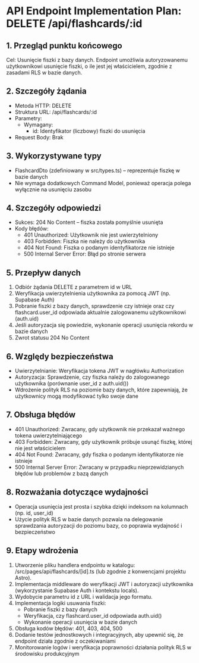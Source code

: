 # API Endpoint Implementation Plan: DELETE /api/flashcards/:id

## 1. Przegląd punktu końcowego
Cel: Usunięcie fiszki z bazy danych. Endpoint umożliwia autoryzowanemu użytkownikowi usunięcie fiszki, o ile jest jej właścicielem, zgodnie z zasadami RLS w bazie danych.

## 2. Szczegóły żądania
- Metoda HTTP: DELETE
- Struktura URL: /api/flashcards/:id
- Parametry:
  - Wymagany:
    - id: Identyfikator (liczbowy) fiszki do usunięcia
- Request Body: Brak

## 3. Wykorzystywane typy
- FlashcardDto (zdefiniowany w src/types.ts) – reprezentuje fiszkę w bazie danych
- Nie wymaga dodatkowych Command Model, ponieważ operacja polega wyłącznie na usunięciu zasobu

## 4. Szczegóły odpowiedzi
- Sukces: 204 No Content – fiszka została pomyślnie usunięta
- Kody błędów:
  - 401 Unauthorized: Użytkownik nie jest uwierzytelniony
  - 403 Forbidden: Fiszka nie należy do użytkownika
  - 404 Not Found: Fiszka o podanym identyfikatorze nie istnieje
  - 500 Internal Server Error: Błąd po stronie serwera

## 5. Przepływ danych
1. Odbiór żądania DELETE z parametrem id w URL
2. Weryfikacja uwierzytelnienia użytkownika za pomocą JWT (np. Supabase Auth)
3. Pobranie fiszki z bazy danych, sprawdzenie czy istnieje oraz czy flashcard.user_id odpowiada aktualnie zalogowanemu użytkownikowi (auth.uid)
4. Jeśli autoryzacja się powiedzie, wykonanie operacji usunięcia rekordu w bazie danych
5. Zwrot statusu 204 No Content

## 6. Względy bezpieczeństwa
- Uwierzytelnianie: Weryfikacja tokena JWT w nagłówku Authorization
- Autoryzacja: Sprawdzenie, czy fiszka należy do zalogowanego użytkownika (porównanie user_id z auth.uid())
- Wdrożenie polityk RLS na poziomie bazy danych, które zapewniają, że użytkownicy mogą modyfikować tylko swoje dane

## 7. Obsługa błędów
- 401 Unauthorized: Zwracany, gdy użytkownik nie przekazał ważnego tokena uwierzytelniającego
- 403 Forbidden: Zwracany, gdy użytkownik próbuje usunąć fiszkę, której nie jest właścicielem
- 404 Not Found: Zwracany, gdy fiszka o podanym identyfikatorze nie istnieje
- 500 Internal Server Error: Zwracany w przypadku nieprzewidzianych błędów lub problemów z bazą danych

## 8. Rozważania dotyczące wydajności
- Operacja usunięcia jest prosta i szybka dzięki indeksom na kolumnach (np. id, user_id)
- Użycie polityk RLS w bazie danych pozwala na delegowanie sprawdzania autoryzacji do poziomu bazy, co poprawia wydajność i bezpieczeństwo

## 9. Etapy wdrożenia
1. Utworzenie pliku handlera endpointu w katalogu: /src/pages/api/flashcards/[id].ts (lub zgodnie z konwencjami projektu Astro).
2. Implementacja middleware do weryfikacji JWT i autoryzacji użytkownika (wykorzystanie Supabase Auth i kontekstu locals).
3. Wydobycie parametru id z URL i walidacja jego formatu.
4. Implementacja logiki usuwania fiszki:
   - Pobranie fiszki z bazy danych
   - Weryfikacja, czy flashcard.user_id odpowiada auth.uid()
   - Wykonanie operacji usunięcia w bazie danych
5. Obsługa kodów błędów: 401, 403, 404, 500
6. Dodanie testów jednostkowych i integracyjnych, aby upewnić się, że endpoint działa zgodnie z oczekiwaniami
7. Monitorowanie logów i weryfikacja poprawności działania polityk RLS w środowisku produkcyjnym 